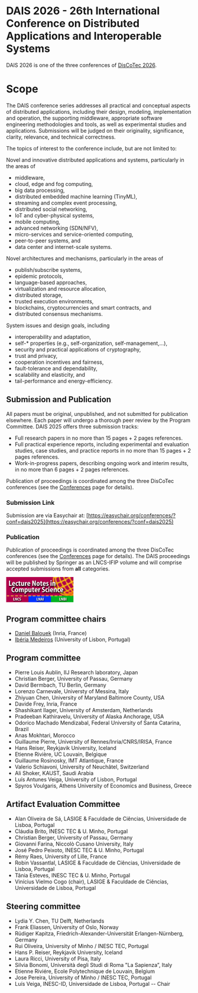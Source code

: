 
# DAIS 2026 - 26th International Conference on Distributed Applications and Interoperable Systems

DAIS 2026 is one of the three conferences of [DisCoTec 2026](.).

# Scope
The DAIS conference series addresses all practical and conceptual aspects of distributed applications, including their design, modeling, implementation and operation, the supporting middleware, appropriate software engineering methodologies and tools, as well as experimental studies and applications. Submissions will be judged on their originality, significance, clarity, relevance, and technical correctness.

The topics of interest to the conference include, but are not limited to:

Novel and innovative distributed applications and systems, particularly in the areas of
* middleware,
* cloud, edge and fog computing,
* big data processing,
* distributed embedded machine learning (TinyML),
* streaming and complex event processing,
* distributed social networking,
* IoT and cyber-physical systems,
* mobile computing,
* advanced networking (SDN/NFV),
* micro-services and service-oriented computing,
* peer-to-peer systems, and
* data center and internet-scale systems.

Novel architectures and mechanisms, particularly in the areas of
* publish/subscribe systems,
* epidemic protocols,
* language-based approaches,
* virtualization and resource allocation,
* distributed storage,
* trusted execution environments,
* blockchains, cryptocurrencies and smart contracts, and
* distributed consensus mechanisms.

System issues and design goals, including
* interoperability and adaptation,
* self-* properties (e.g., self-organization, self-management,...),
* security and practical applications of cryptography,
* trust and privacy,
* cooperation incentives and fairness,
* fault-tolerance and dependability,
* scalability and elasticity, and
* tail-performance and energy-efficiency.

<!--
## DAIS Accepted Papers

### Regular papers

### Short papers
-->

## Submission and Publication

All papers must be original, unpublished, and not submitted for publication elsewhere. Each paper will undergo a thorough peer review by the Program Committee. DAIS 2025 offers three submission tracks:

* Full research papers in no more than 15 pages + 2 pages references.
* Full practical experience reports, including experimental and evaluation studies, case studies, and practice reports in no more than 15 pages + 2 pages references.
* Work-in-progress papers, describing ongoing work and interim results, in no more than 6 pages + 2 pages references.

Publication of proceedings is coordinated among the three DisCoTec conferences (see the [Conferences](conferences) page for details).

### Submission Link

Submission are via Easychair at: [https://easychair.org/conferences/?conf=dais2025](https://easychair.org/conferences/?conf=dais2025)

### Publication

Publication of proceedings is coordinated among the three DisCoTec conferences (see the [Conferences](conferences) page for details). The DAIS proceedings will be published by Springer as an LNCS-IFIP volume and will comprise accepted submissions from __all__ categories.

<img src="lncs-logo.jpg" width="182" height="68"/>

## Program committee chairs
* [Daniel Balouek][DanielWeb] (Inria, France)
* [Ibéria Medeiros][IberiaWeb] (University of Lisbon, Portugal)

## Program committee
* Pierre Louis Aublin, IIJ Research laboratory, Japan
* Christian	Berger, University of Passau, Germany
* David	Bermbach, TU Berlin, Germany
* Lorenzo	Carnevale, Universty of Messina, Italy
* Zhiyuan	Chen, University of Maryland Baltimore County, USA
* Davide Frey, Inria, France
* Shashikant Ilager, University of Amsterdam, Netherlands
* Pradeeban	Kathiravelu, University of Alaska Anchorage, USA
* Odorico Machado	Mendizabal, Federal University of Santa Catarina, Brazil
* Anas Mokhtari, Morocco
* Guillaume Pierre, University of Rennes/Inria/CNRS/IRISA, France
* Hans Reiser, Reykjavik University, Iceland
* Etienne	Rivière, UC Louvain, Belgique
* Guillaume	Rosinosky, IMT Atlantique, France
* Valerio	Schiavoni, University of Neuchâtel, Switzerland
* Ali Shoker, KAUST, Saudi Arabia
* Luís Antunes Veiga, University of Lisbon, Portugal
* Spyros Voulgaris, Athens University of Economics and Business, Greece

## Artifact Evaluation Committee
* Alan Oliveira de Sá, LASIGE & Faculdade de Ciências, Universidade de Lisboa, Portugal
* Cláudia Brito, INESC TEC & U. Minho, Portugal
* Christian Berger, University of Passau, Germany
* Giovanni Farina,  Niccolò Cusano University, Italy
* José Pedro Peixoto, INESC TEC & U. Minho, Portugal
* Rémy Raes, University of Lille, France
* Robin Vassantlal, LASIGE & Faculdade de Ciências, Universidade de Lisboa, Portugal
* Tânia Esteves, INESC TEC & U. Minho, Portugal
* Vinícius Vielmo Cogo (chair), LASIGE & Faculdade de Ciências, Universidade de Lisboa, Portugal

## Steering committee
* Lydia Y. Chen, TU Delft, Netherlands
* Frank Eliassen, University of Oslo, Norway
* Rüdiger Kapitza, Friedrich-Alexander-Universität Erlangen-Nürnberg, Germany
* Rui Oliveira, University of Minho / INESC TEC, Portugal
* Hans P. Reiser, Reykjavik University, Iceland
* Laura Ricci, University of Pisa, Italy
* Silvia Bonomi, Università degli Studi di Roma "La Sapienza”, Italy
* Etienne Riviére, Ecole Polytechnique de Louvain, Belgium
* Jose Pereira, University of Minho / INESC TEC, Portugal
* Luís Veiga, INESC-ID, Universidade de Lisboa, Portugal -- Chair

[DanielWeb]: https://daniel-balouek.com/
[IberiaWeb]: https://di.fc.ul.pt/~imedeiros/
